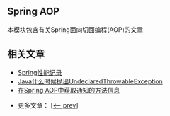 ## Spring AOP

本模块包含有关Spring面向切面编程(AOP)的文章

## 相关文章

+ [Spring性能记录](docs/Spring性能记录.md)
+ [Java什么时候抛出UndeclaredThrowableException](docs/Java什么时候抛出UndeclaredThrowableException.md)
+ [在Spring AOP中获取通知的方法信息](docs/在SpringAOP中获取通知的方法信息.md)

- 更多文章： [[<-- prev]](../spring-aop-1/README.md)